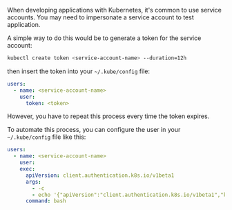 When developing applications with Kubernetes, it's common to use service accounts. You may need to impersonate a service account to test application.

A simple way to do this would be to generate a token for the service account:

```bash
kubectl create token <service-account-name> --duration=12h
```

then insert the token into your `~/.kube/config` file:

```yaml
users:
  - name: <service-account-name>
    user:
      token: <token>
```

However, you have to repeat this process every time the token expires.

To automate this process, you can configure the user in your `~/.kube/config` file like this:

```yaml
users:
  - name: <service-account-name>
    user:
    exec:
      apiVersion: client.authentication.k8s.io/v1beta1
      args:
        - -c
        - echo '{"apiVersion":"client.authentication.k8s.io/v1beta1","kind":"ExecCredential","status":{"token":"'$(kubectl create token <service-account-name> --duration=12h)'"}}'
      command: bash
```
